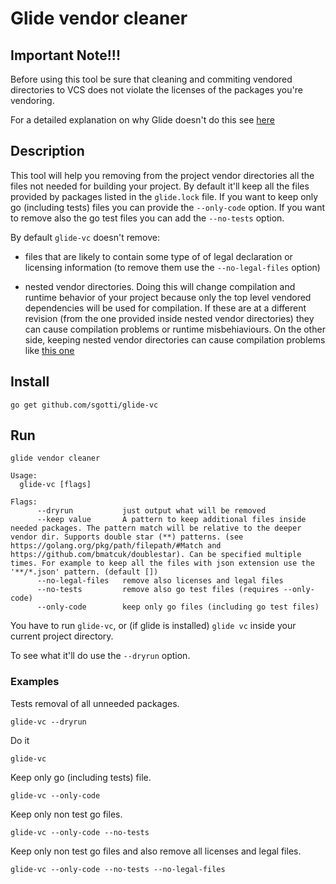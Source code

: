 # Glide vendor cleaner

## Important Note!!!

Before using this tool be sure that cleaning and commiting vendored directories to VCS does not violate the licenses of the packages you're vendoring.

For a detailed explanation on why Glide doesn't do this see [here](http://engineeredweb.com/blog/2016/go-why-not-strip-unused-pkgs/)

## Description

This tool will help you removing from the project vendor directories all the files not needed for building your project. By default it'll keep all the files provided by packages listed in the `glide.lock` file.
If you want to keep only go (including tests) files you can provide the `--only-code` option.
If you want to remove also the go test files you can add the `--no-tests` option.

By default `glide-vc` doesn't remove:

* files that are likely to contain some type of of legal declaration or licensing information (to remove them use the `--no-legal-files` option)

* nested vendor directories.
Doing this will change compilation and runtime behavior of your project because only the top level vendored dependencies will be used for compilation. If these are at a different revision (from the one provided inside nested vendor directories) they can cause compilation problems or runtime misbehiaviours. On the other side, keeping nested vendor directories can cause compilation problems like [this one](https://github.com/mattfarina/golang-broken-vendor)

## Install

`go get github.com/sgotti/glide-vc`

## Run
```
glide vendor cleaner

Usage:
  glide-vc [flags]

Flags:
      --dryrun           just output what will be removed
      --keep value       A pattern to keep additional files inside needed packages. The pattern match will be relative to the deeper vendor dir. Supports double star (**) patterns. (see https://golang.org/pkg/path/filepath/#Match and https://github.com/bmatcuk/doublestar). Can be specified multiple times. For example to keep all the files with json extension use the '**/*.json' pattern. (default [])
      --no-legal-files   remove also licenses and legal files
      --no-tests         remove also go test files (requires --only-code)
      --only-code        keep only go files (including go test files)
```

You have to run `glide-vc`, or (if glide is installed) `glide vc` inside your current project directory.

To see what it'll do use the `--dryrun` option.

### Examples

Tests removal of all unneeded packages.

```
glide-vc --dryrun
```

Do it

```
glide-vc
```


Keep only go (including tests) file.

```
glide-vc --only-code
```

Keep only non test go files.

```
glide-vc --only-code --no-tests
```

Keep only non test go files and also remove all licenses and legal files.

```
glide-vc --only-code --no-tests --no-legal-files
```
